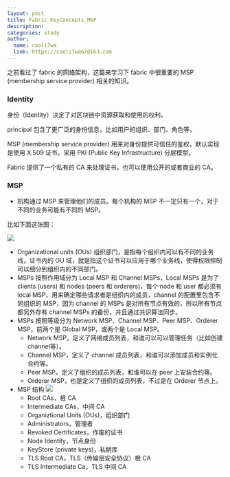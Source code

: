 ```yaml
---
layout: post
title: Fabric_KeyConcepts_MSP
description:
categories: study
author:
  name: cooli7wa
  link: https://cooli7wa67@163.com
---
```

之前看过了 fabric 的网络架构，这篇来学习下 fabric 中很重要的 MSP (membership service provider) 相关的知识。

### Identity

身份（Identity）决定了对区块链中资源获取和使用的权利。

principal 包含了更广泛的身份信息，比如用户的组织、部门、角色等。

MSP (membership service provider) 用来对身份提供可信任的鉴权，默认实现是使用 X.509 证书，采用 PKI (Public Key Infrastructure) 分层模型。

Fabric 提供了一个私有的 CA 来处理证书，也可以使用公开的或者商业的 CA。

### MSP

- 机构通过 MSP 来管理他们的成员。每个机构的 MSP 不一定只有一个，对于不同的业务可能有不同的 MSP。

比如下面这张图：

![]({{site.baseurl}}/images/md/hyperledger_fabric_key_concepts_MSP_0.png)

- Organizational units (OUs) 组织部门，是指每个组织内可以有不同的业务线，证书内的 OU 域，就是指这个证书可以应用于哪个业务线，使得权限控制可以细分到组织内的不同部门。
- MSPs 按照作用域分为 Local MSP 和 Channel MSPs，Local MSPs 是为了clients (users) 和 nodes (peers 和 orderers)，每个 node 和 user 都必须有 local MSP，用来确定哪些请求者是组织内的成员，channel 的配置里包含不同组织的 MSP，因为 channel 的 MSPs 是对所有节点有效的，所以所有节点都另外存有 channel MSPs 的备份，并且通过共识算法同步。
- MSPs 按照等级分为 Network MSP、Channel MSP、Peer MSP、Orderer MSP，前两个是 Global MSP，或两个是 Local MSP。
  - Network MSP，定义了网络成员列表，和谁可以可以管理任务（比如创建 channel等）。
  - Channel MSP，定义了 channel 成员列表，和谁可以添加成员和实例化合约等。
  - Peer MSP，定义了组织的成员列表，和谁可以在 peer 上安装合约等。
  - Orderer MSP，也是定义了组织的成员列表，不过是在 Orderer 节点上。
- MSP 结构
  ![]({{site.baseurl}}/images/md/hyperledger_fabric_key_concepts_MSP_1.png)
  - Root CAs，根 CA
  - Intermediate CAs，中间 CA
  - Organiztional Units (OUs)，组织部门
  - Administrators，管理者
  - Revoked Certificates，作废的证书
  - Node Identity，节点身份
  - KeyStore (private keys)，私钥库
  - TLS Root CA，TLS（传输层安全协议）根 CA
  - TLS Intermediate Ca，TLS 中间 CA

<script type="text/javascript" src="https://cdn.mathjax.org/mathjax/latest/MathJax.js?config=default"></script>
